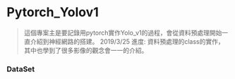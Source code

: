 # Pytorch_Yolov1
> 這個專案主是要記錄用pytorch實作Yolo_v1的過程，會從資料預處理開始一直介紹到神經網路的搭建。
> 2019/3/25 進度: 資料預處理的class的實作，其中也學到了很多影像的觀念會一一的介紹。
### DataSet 
